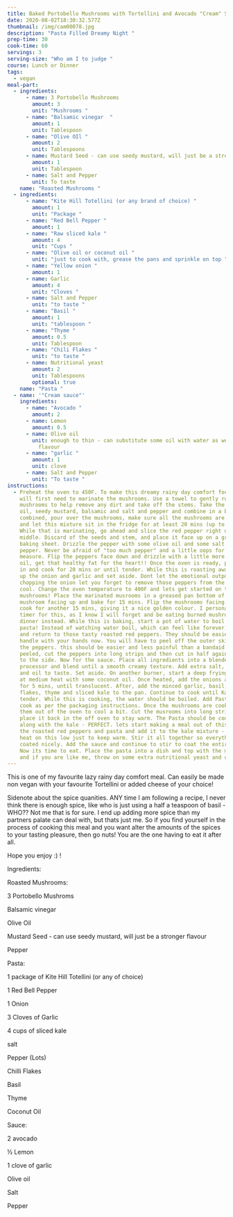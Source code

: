 ```yaml
---
title: Baked Portobello Mushrooms with Tortellini and Avocado "Cream" Sauce
date: 2020-08-02T18:30:32.577Z
thumbnail: /img/cam00078.jpg
description: "Pasta Filled Dreamy Night "
prep-time: 30
cook-time: 60
servings: 3
serving-size: "Who am I to judge "
course: Lunch or Dinner
tags:
  - vegan
meal-part:
  - ingredients:
      - name: 3 Portobello Mushrooms
        amount: 3
        unit: "Mushrooms "
      - name: "Balsamic vinegar  "
        amount: 1
        unit: Tablespoon
      - name: "Olive OIl "
        amount: 2
        unit: Tablespoons
      - name: Mustard Seed - can use seedy mustard, will just be a stronger flavour
        amount: 1
        unit: Tablespoon
      - name: Salt and Pepper
        unit: To taste
    name: "Roasted Mushrooms "
  - ingredients:
      - name: "Kite Hill Totellini (or any brand of choice) "
        amount: 1
        unit: "Package "
      - name: "Red Bell Pepper "
        amount: 1
      - name: "Raw sliced kale "
        amount: 4
        unit: "Cups "
      - name: "Olive oil or coconut oil "
        unit: "just to cook with, grease the pans and sprinkle on top "
      - name: "Yellow onion "
        amount: 1
      - name: Garlic
        amount: 4
        unit: "Cloves "
      - name: Salt and Pepper
        unit: "to taste "
      - name: "Basil "
        amount: 1
        unit: "tablespoon "
      - name: "Thyme "
        amount: 0.5
        unit: Tablespoon
      - name: "Chili Flakes "
        unit: "to taste "
      - name: Nutritional yeast
        amount: 2
        unit: Tablespoons
        optional: true
    name: "Pasta "
  - name: '"Cream sauce"'
    ingredients:
      - name: "Avocado "
        amount: 2
      - name: Lemon
        amount: 0.5
      - name: Olive oil
        unit: enough to thin - can substitute some oil with water as well for a lighter
          flavour
      - name: "garlic "
        amount: 1
        unit: clove
      - name: Salt and Pepper
        unit: "To taste "
instructions:
  - Preheat the oven to 450F. To make this dreamy rainy day comfort food, you
    will first need to marinate the mushrooms. Use a towel to gently rub the
    mushrooms to help remove any dirt and take off the stems. Take the olive
    oil, seedy mustard, balsamic and salt and pepper and combine in a bowl. Once
    combined, pour over the mushrooms, make sure all the mushrooms are coated
    and let this mixture sit in the fridge for at least 20 mins (up to 3 hours).
    While that is marinating, go ahead and slice the red pepper right down the
    middle. Discard of the seeds and stem, and place it face up on a greased
    baking sheet. Drizzle the pepper with some olive oil and some salt and
    pepper. Never be afraid of "too much pepper" and a little oops for good
    measure. Flip the peppers face down and drizzle with a little more olive
    oil, get that healthy fat for the heart!! Once the oven is ready, pop this
    in and cook for 20 mins or until tender. While this is roasting away, chop
    up the onion and garlic and set aside. Dont let the emotional outpour from
    chopping the onion let you forget to remove those peppers from the oven! Let
    cool. Change the oven temperature to 400F and lets get started on those
    mushrooms! Place the marinated musrooms in a greased pan bottom of the
    mushroom facing up and bake for 15 mins. Flip the mushrooms facing up and
    cook for another 15 mins, giving it a nice golden colour. I personally set a
    timer for this, as I know I will forget and be eating burned mushrooms for
    dinner instead. While this is baking, start a pot of water to boil the
    pasta! Instead of watching water boil, which can feel like forever, go ahead
    and return to those tasty roasted red peppers. They should be easier to
    handle with your hands now. You will have to peel off the outer skin from
    the peppers. this should be easier and less painful than a bandaid. Once
    peeled, cut the peppers into long strips and then cut in half again. Place
    to the side. Now for the sauce. Place all ingredients into a blender or food
    processor and blend until a smooth creamy texture. Add extra salt, pepper
    and oil to taste. Set aside. On another burner, start a deep frying pan on
    at medium heat with some coconut oil. Once heated, add the onions and cook
    for 5 mins, until translucent. After, add the minced garlic, basil, chili
    flakes, thyme and sliced kale to the pan. Continue to cook until Kale is
    tender. While this is cooking, the water should be boiled. Add Pasta and
    cook as per the packaging instructions. Once the mushrooms are cooked take
    them out of the oven to cool a bit. Cut the musrooms into long strips and
    place it back in the off oven to stay warm. The Pasta should be cooked now
    along with the kale - PERFECT. lets start making a meal out of this! Take
    the roasted red peppers and pasta and add it to the kale mixture - make the
    heat on this low just to keep warm. Stir it all together so everything is
    coated nicely. Add the sauce and continue to stir to coat the entire dish.
    Now its time to eat. Place the pasta into a dish and top with the mushrooms
    and if you are like me, throw on some extra nutritional yeast and chili.
---
```

This is one of my favourite lazy rainy day comfort meal. Can easily be made non vegan with your favourite Tortellini or added cheese of your choice! 

Sidenote about the spice quanities. ANY time I am following a recipe, I never think there is enough spice, like who is just using a half a teaspoon of basil - WHO?? Not me that is for sure. I end up adding more spice than my partners palate can deal with, but thats just me. So if you find yourself in the process of cooking this meal and you want alter the amounts of the spices to your tasting pleasure, then go nuts! You are the one having to eat it after all. 



Hope you enjoy :) ! 





Ingredients:

Roasted Mushrooms:



3 Portobello Mushroms

Balsamic vinegar 

Olive Oil

Mustard Seed - can use seedy mustard, will just be a stronger flavour 

Pepper



Pasta:

1 package of Kite Hill Totellini (or any of choice) 

1 Red Bell Pepper

1 Onion

3 Cloves of Garlic

4 cups of sliced kale



salt

Pepper (Lots)

Chilli Flakes

Basil

Thyme

Coconut Oil



Sauce:



2 avocado

½ Lemon

1 clove of garlic

Olive oil

Salt

Pepper